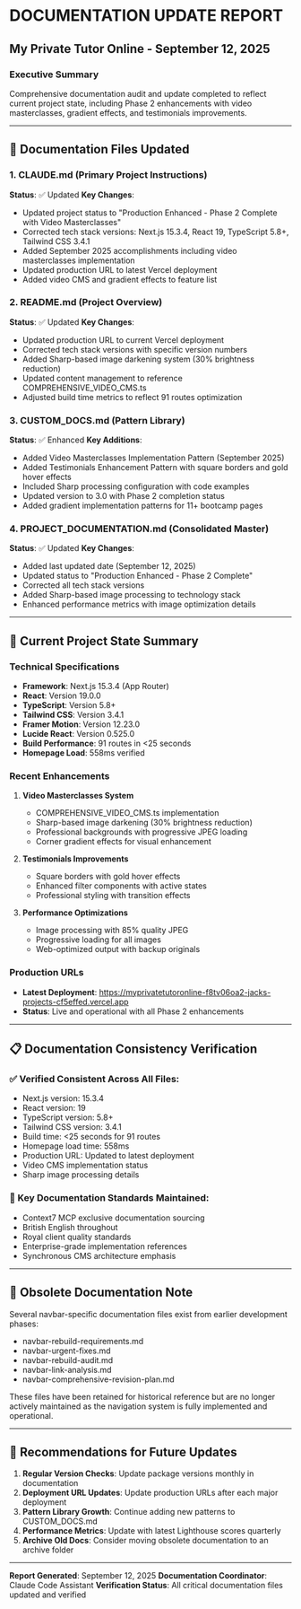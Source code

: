 # DOCUMENTATION UPDATE REPORT
## My Private Tutor Online - September 12, 2025

### Executive Summary
Comprehensive documentation audit and update completed to reflect current project state, including Phase 2 enhancements with video masterclasses, gradient effects, and testimonials improvements.

---

## 📝 Documentation Files Updated

### 1. CLAUDE.md (Primary Project Instructions)
**Status**: ✅ Updated
**Key Changes**:
- Updated project status to "Production Enhanced - Phase 2 Complete with Video Masterclasses"
- Corrected tech stack versions: Next.js 15.3.4, React 19, TypeScript 5.8+, Tailwind CSS 3.4.1
- Added September 2025 accomplishments including video masterclasses implementation
- Updated production URL to latest Vercel deployment
- Added video CMS and gradient effects to feature list

### 2. README.md (Project Overview)
**Status**: ✅ Updated
**Key Changes**:
- Updated production URL to current Vercel deployment
- Corrected tech stack versions with specific version numbers
- Added Sharp-based image darkening system (30% brightness reduction)
- Updated content management to reference COMPREHENSIVE_VIDEO_CMS.ts
- Adjusted build time metrics to reflect 91 routes optimization

### 3. CUSTOM_DOCS.md (Pattern Library)
**Status**: ✅ Enhanced
**Key Additions**:
- Added Video Masterclasses Implementation Pattern (September 2025)
- Added Testimonials Enhancement Pattern with square borders and gold hover effects
- Included Sharp processing configuration with code examples
- Updated version to 3.0 with Phase 2 completion status
- Added gradient implementation patterns for 11+ bootcamp pages

### 4. PROJECT_DOCUMENTATION.md (Consolidated Master)
**Status**: ✅ Updated
**Key Changes**:
- Added last updated date (September 12, 2025)
- Updated status to "Production Enhanced - Phase 2 Complete"
- Corrected all tech stack versions
- Added Sharp-based image processing to technology stack
- Enhanced performance metrics with image optimization details

---

## 🎯 Current Project State Summary

### Technical Specifications
- **Framework**: Next.js 15.3.4 (App Router)
- **React**: Version 19.0.0
- **TypeScript**: Version 5.8+
- **Tailwind CSS**: Version 3.4.1
- **Framer Motion**: Version 12.23.0
- **Lucide React**: Version 0.525.0
- **Build Performance**: 91 routes in <25 seconds
- **Homepage Load**: 558ms verified

### Recent Enhancements
1. **Video Masterclasses System**
   - COMPREHENSIVE_VIDEO_CMS.ts implementation
   - Sharp-based image darkening (30% brightness reduction)
   - Professional backgrounds with progressive JPEG loading
   - Corner gradient effects for visual enhancement

2. **Testimonials Improvements**
   - Square borders with gold hover effects
   - Enhanced filter components with active states
   - Professional styling with transition effects

3. **Performance Optimizations**
   - Image processing with 85% quality JPEG
   - Progressive loading for all images
   - Web-optimized output with backup originals

### Production URLs
- **Latest Deployment**: https://myprivatetutoronline-f8tv06oa2-jacks-projects-cf5effed.vercel.app
- **Status**: Live and operational with all Phase 2 enhancements

---

## 📋 Documentation Consistency Verification

### ✅ Verified Consistent Across All Files:
- Next.js version: 15.3.4
- React version: 19
- TypeScript version: 5.8+
- Tailwind CSS version: 3.4.1
- Build time: <25 seconds for 91 routes
- Homepage load time: 558ms
- Production URL: Updated to latest deployment
- Video CMS implementation status
- Sharp image processing details

### 🎯 Key Documentation Standards Maintained:
- Context7 MCP exclusive documentation sourcing
- British English throughout
- Royal client quality standards
- Enterprise-grade implementation references
- Synchronous CMS architecture emphasis

---

## 📁 Obsolete Documentation Note

Several navbar-specific documentation files exist from earlier development phases:
- navbar-rebuild-requirements.md
- navbar-urgent-fixes.md
- navbar-rebuild-audit.md
- navbar-link-analysis.md
- navbar-comprehensive-revision-plan.md

These files have been retained for historical reference but are no longer actively maintained as the navigation system is fully implemented and operational.

---

## 🔄 Recommendations for Future Updates

1. **Regular Version Checks**: Update package versions monthly in documentation
2. **Deployment URL Updates**: Update production URLs after each major deployment
3. **Pattern Library Growth**: Continue adding new patterns to CUSTOM_DOCS.md
4. **Performance Metrics**: Update with latest Lighthouse scores quarterly
5. **Archive Old Docs**: Consider moving obsolete documentation to an archive folder

---

**Report Generated**: September 12, 2025
**Documentation Coordinator**: Claude Code Assistant
**Verification Status**: All critical documentation files updated and verified